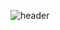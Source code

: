 ![header](https://capsule-render.vercel.app/api?type=waving&color=auto&height=300&section=header&text=Welcome!&desc=Sy`s%20GitHub%20render&fontSize=90)
<!--
**sy1125/sy1125** is a ✨ _special_ ✨ repository because its `README.md` (this file) appears on your GitHub profile.

Here are some ideas to get you started:

- 🔭 I’m currently working on ...
- 🌱 I’m currently learning ...
- 👯 I’m looking to collaborate on ...
- 🤔 I’m looking for help with ...
- 💬 Ask me about ...
- 📫 How to reach me: ...
- 😄 Pronouns: ...
- ⚡ Fun fact: ...
-->
